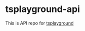 # tsplayground-api
This is API repo for [tsplayground](https://github.com/iamstevetran/tsplayground)

